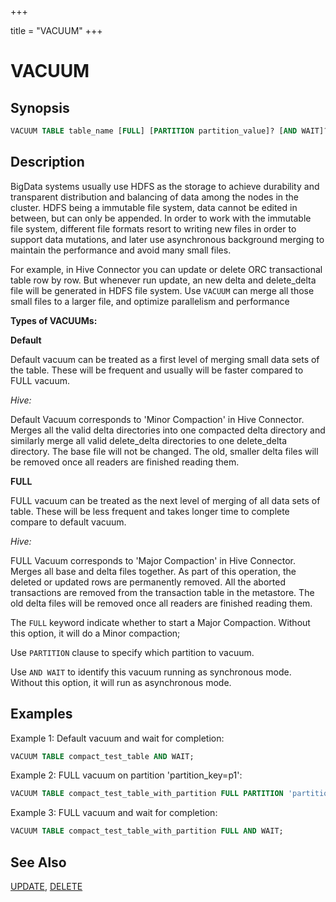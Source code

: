 +++

title = "VACUUM"
+++

VACUUM
======

Synopsis
--------

``` sql
VACUUM TABLE table_name [FULL] [PARTITION partition_value]? [AND WAIT]?
```

Description
-----------

BigData systems usually use HDFS as the storage to achieve durability and transparent distribution and balancing of data among the nodes in the cluster. HDFS being a immutable file system, data cannot be edited in between, but can only be appended. In order to work with the immutable file system, different file formats resort to writing new files in order to support data mutations, and later use asynchronous background merging to maintain the performance and avoid many small files.

For example, in Hive Connector you can update or delete ORC transactional table row by row. But whenever run update, an new delta and delete\_delta file will be generated in HDFS file system. Use `VACUUM` can merge all those small files to a larger file, and optimize parallelism and performance

**Types of VACUUMs:**

**Default**

Default vacuum can be treated as a first level of merging small data sets of the table. These will be frequent and usually will be faster compared to FULL vacuum.

*Hive:*

Default Vacuum corresponds to \'Minor Compaction' in Hive Connector. Merges all the valid delta directories into one compacted delta directory and similarly merge all valid delete\_delta directories to one
delete\_delta directory. The base file will not be changed. The old, smaller delta files will be removed once all readers are finished reading them.

**FULL**

FULL vacuum can be treated as the next level of merging of all data sets of table. These will be less frequent and takes longer time to complete compare to default vacuum.

*Hive:*

FULL Vacuum corresponds to 'Major Compaction' in Hive Connector. Merges all base and delta files together. As part of this operation, the deleted or updated rows are permanently removed. All the aborted
transactions are removed from the transaction table in the metastore. The old delta files will be removed once all readers are finished reading them.

The `FULL` keyword indicate whether to start a Major Compaction. Without this option, it will do a Minor compaction;

Use `PARTITION` clause to specify which partition to vacuum.

Use `AND WAIT` to identify this vacuum running as synchronous mode. Without this option, it will run as asynchronous mode.

Examples
--------

Example 1: Default vacuum and wait for completion:

```sql
VACUUM TABLE compact_test_table AND WAIT;
```

Example 2: FULL vacuum on partition \'partition\_key=p1\':

```sql
VACUUM TABLE compact_test_table_with_partition FULL PARTITION 'partition_key=p1';
```

Example 3: FULL vacuum and wait for completion:

```sql
VACUUM TABLE compact_test_table_with_partition FULL AND WAIT;
```

See Also
--------

[UPDATE](./update.md), [DELETE](./delete.md)
